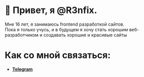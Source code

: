 # 👋 Привет, я @R3nfix. 
Мне 16 лет, я занимаюсь frontend разработкой сайтов. <br>
Пока я только учусь, и в будущем я хочу стать хорошим веб-разработчиком и создавать хорошие и красивые сайты

# Как со мной связаться:
<ul>
<b>
  <li>
    <a href="https://t.me/qu3nty">Telegram</a>
  </li>
</b> <br>
</ul>
